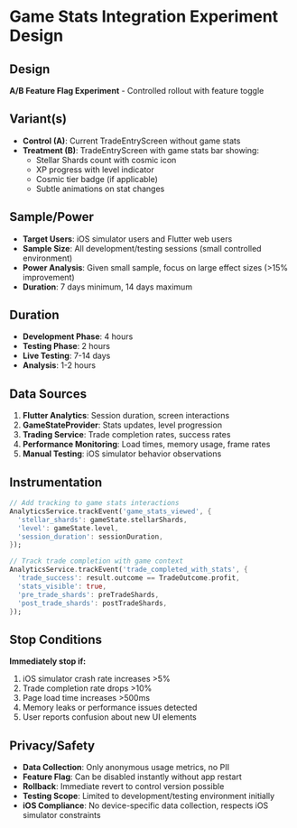 # Game Stats Integration Experiment Design

## Design
**A/B Feature Flag Experiment** - Controlled rollout with feature toggle

## Variant(s)
- **Control (A)**: Current TradeEntryScreen without game stats
- **Treatment (B)**: TradeEntryScreen with game stats bar showing:
  - Stellar Shards count with cosmic icon
  - XP progress with level indicator  
  - Cosmic tier badge (if applicable)
  - Subtle animations on stat changes

## Sample/Power
- **Target Users**: iOS simulator users and Flutter web users
- **Sample Size**: All development/testing sessions (small controlled environment)
- **Power Analysis**: Given small sample, focus on large effect sizes (>15% improvement)
- **Duration**: 7 days minimum, 14 days maximum

## Duration
- **Development Phase**: 4 hours
- **Testing Phase**: 2 hours
- **Live Testing**: 7-14 days
- **Analysis**: 1-2 hours

## Data Sources
1. **Flutter Analytics**: Session duration, screen interactions
2. **GameStateProvider**: Stats updates, level progression
3. **Trading Service**: Trade completion rates, success rates
4. **Performance Monitoring**: Load times, memory usage, frame rates
5. **Manual Testing**: iOS simulator behavior observations

## Instrumentation
```dart
// Add tracking to game stats interactions
AnalyticsService.trackEvent('game_stats_viewed', {
  'stellar_shards': gameState.stellarShards,
  'level': gameState.level,
  'session_duration': sessionDuration,
});

// Track trade completion with game context
AnalyticsService.trackEvent('trade_completed_with_stats', {
  'trade_success': result.outcome == TradeOutcome.profit,
  'stats_visible': true,
  'pre_trade_shards': preTradeShards,
  'post_trade_shards': postTradeShards,
});
```

## Stop Conditions
**Immediately stop if:**
1. iOS simulator crash rate increases >5%
2. Trade completion rate drops >10%
3. Page load time increases >500ms
4. Memory leaks or performance issues detected
5. User reports confusion about new UI elements

## Privacy/Safety
- **Data Collection**: Only anonymous usage metrics, no PII
- **Feature Flag**: Can be disabled instantly without app restart
- **Rollback**: Immediate revert to control version possible
- **Testing Scope**: Limited to development/testing environment initially
- **iOS Compliance**: No device-specific data collection, respects iOS simulator constraints